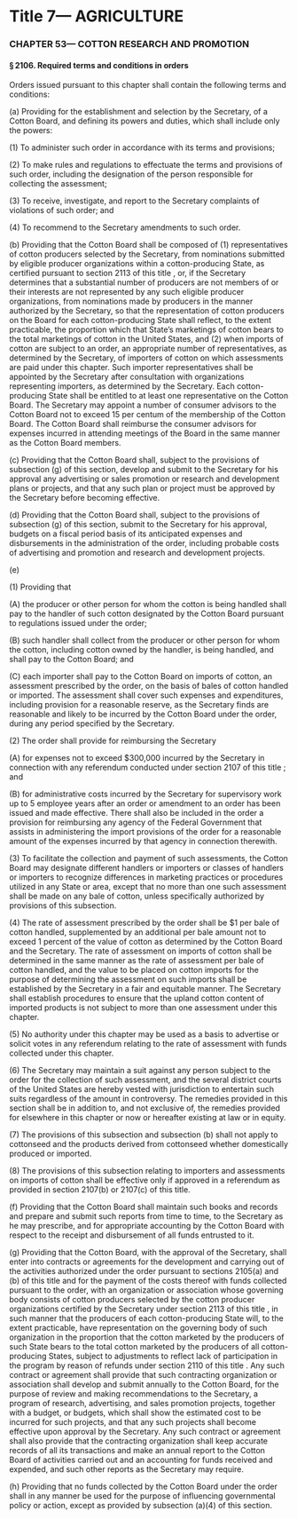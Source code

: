 
# Title 7— AGRICULTURE
### CHAPTER 53— COTTON RESEARCH AND PROMOTION
#### § 2106. Required terms and conditions in orders

Orders issued pursuant to this chapter shall contain the following terms and conditions:

(a) Providing for the establishment and selection by the Secretary, of a Cotton Board, and defining its powers and duties, which shall include only the powers:

(1) To administer such order in accordance with its terms and provisions;

(2) To make rules and regulations to effectuate the terms and provisions of such order, including the designation of the person responsible for collecting the assessment;

(3) To receive, investigate, and report to the Secretary complaints of violations of such order; and

(4) To recommend to the Secretary amendments to such order.

(b) Providing that the Cotton Board shall be composed of (1) representatives of cotton producers selected by the Secretary, from nominations submitted by eligible producer organizations within a cotton-producing State, as certified pursuant to section 2113 of this title , or, if the Secretary determines that a substantial number of producers are not members of or their interests are not represented by any such eligible producer organizations, from nominations made by producers in the manner authorized by the Secretary, so that the representation of cotton producers on the Board for each cotton-producing State shall reflect, to the extent practicable, the proportion which that State’s marketings of cotton bears to the total marketings of cotton in the United States, and (2) when imports of cotton are subject to an order, an appropriate number of representatives, as determined by the Secretary, of importers of cotton on which assessments are paid under this chapter. Such importer representatives shall be appointed by the Secretary after consultation with organizations representing importers, as determined by the Secretary. Each cotton-producing State shall be entitled to at least one representative on the Cotton Board. The Secretary may appoint a number of consumer advisors to the Cotton Board not to exceed 15 per centum of the membership of the Cotton Board. The Cotton Board shall reimburse the consumer advisors for expenses incurred in attending meetings of the Board in the same manner as the Cotton Board members.

(c) Providing that the Cotton Board shall, subject to the provisions of subsection (g) of this section, develop and submit to the Secretary for his approval any advertising or sales promotion or research and development plans or projects, and that any such plan or project must be approved by the Secretary before becoming effective.

(d) Providing that the Cotton Board shall, subject to the provisions of subsection (g) of this section, submit to the Secretary for his approval, budgets on a fiscal period basis of its anticipated expenses and disbursements in the administration of the order, including probable costs of advertising and promotion and research and development projects.

(e)

(1) Providing that

(A) the producer or other person for whom the cotton is being handled shall pay to the handler of such cotton designated by the Cotton Board pursuant to regulations issued under the order;

(B) such handler shall collect from the producer or other person for whom the cotton, including cotton owned by the handler, is being handled, and shall pay to the Cotton Board; and

(C) each importer shall pay to the Cotton Board on imports of cotton, an assessment prescribed by the order, on the basis of bales of cotton handled or imported. The assessment shall cover such expenses and expenditures, including provision for a reasonable reserve, as the Secretary finds are reasonable and likely to be incurred by the Cotton Board under the order, during any period specified by the Secretary.

(2) The order shall provide for reimbursing the Secretary

(A) for expenses not to exceed $300,000 incurred by the Secretary in connection with any referendum conducted under section 2107 of this title ; and

(B) for administrative costs incurred by the Secretary for supervisory work up to 5 employee years after an order or amendment to an order has been issued and made effective. There shall also be included in the order a provision for reimbursing any agency of the Federal Government that assists in administering the import provisions of the order for a reasonable amount of the expenses incurred by that agency in connection therewith.

(3) To facilitate the collection and payment of such assessments, the Cotton Board may designate different handlers or importers or classes of handlers or importers to recognize differences in marketing practices or procedures utilized in any State or area, except that no more than one such assessment shall be made on any bale of cotton, unless specifically authorized by provisions of this subsection.

(4) The rate of assessment prescribed by the order shall be $1 per bale of cotton handled, supplemented by an additional per bale amount not to exceed 1 percent of the value of cotton as determined by the Cotton Board and the Secretary. The rate of assessment on imports of cotton shall be determined in the same manner as the rate of assessment per bale of cotton handled, and the value to be placed on cotton imports for the purpose of determining the assessment on such imports shall be established by the Secretary in a fair and equitable manner. The Secretary shall establish procedures to ensure that the upland cotton content of imported products is not subject to more than one assessment under this chapter.

(5) No authority under this chapter may be used as a basis to advertise or solicit votes in any referendum relating to the rate of assessment with funds collected under this chapter.

(6) The Secretary may maintain a suit against any person subject to the order for the collection of such assessment, and the several district courts of the United States are hereby vested with jurisdiction to entertain such suits regardless of the amount in controversy. The remedies provided in this section shall be in addition to, and not exclusive of, the remedies provided for elsewhere in this chapter or now or hereafter existing at law or in equity.

(7) The provisions of this subsection and subsection (b) shall not apply to cottonseed and the products derived from cottonseed whether domestically produced or imported.

(8) The provisions of this subsection relating to importers and assessments on imports of cotton shall be effective only if approved in a referendum as provided in section 2107(b) or 2107(c) of this title.

(f) Providing that the Cotton Board shall maintain such books and records and prepare and submit such reports from time to time, to the Secretary as he may prescribe, and for appropriate accounting by the Cotton Board with respect to the receipt and disbursement of all funds entrusted to it.

(g) Providing that the Cotton Board, with the approval of the Secretary, shall enter into contracts or agreements for the development and carrying out of the activities authorized under the order pursuant to sections 2105(a) and (b) of this title and for the payment of the costs thereof with funds collected pursuant to the order, with an organization or association whose governing body consists of cotton producers selected by the cotton producer organizations certified by the Secretary under section 2113 of this title , in such manner that the producers of each cotton-producing State will, to the extent practicable, have representation on the governing body of such organization in the proportion that the cotton marketed by the producers of such State bears to the total cotton marketed by the producers of all cotton-producing States, subject to adjustments to reflect lack of participation in the program by reason of refunds under section 2110 of this title . Any such contract or agreement shall provide that such contracting organization or association shall develop and submit annually to the Cotton Board, for the purpose of review and making recommendations to the Secretary, a program of research, advertising, and sales promotion projects, together with a budget, or budgets, which shall show the estimated cost to be incurred for such projects, and that any such projects shall become effective upon approval by the Secretary. Any such contract or agreement shall also provide that the contracting organization shall keep accurate records of all its transactions and make an annual report to the Cotton Board of activities carried out and an accounting for funds received and expended, and such other reports as the Secretary may require.

(h) Providing that no funds collected by the Cotton Board under the order shall in any manner be used for the purpose of influencing governmental policy or action, except as provided by subsection (a)(4) of this section.
